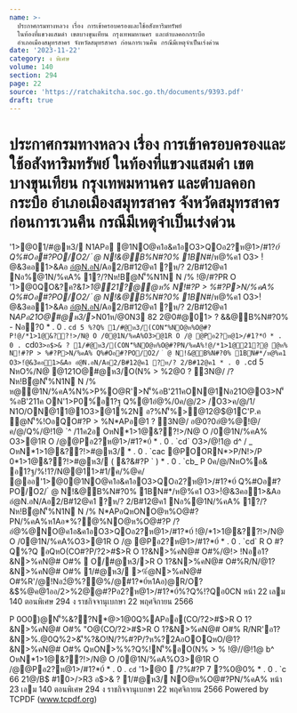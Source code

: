 ```yaml
---
name: >-
  ประกาศกรมทางหลวง เรื่อง การเข้าครอบครองและใช้อสังหาริมทรัพย์
  ในท้องที่แขวงแสมดำ เขตบางขุนเทียน กรุงเทพมหานคร และตำบลคอกกระบือ
  อำเภอเมืองสมุทรสาคร จังหวัดสมุทรสาคร ก่อนการเวนคืน กรณีมีเหตุจำเป็นเร่งด่วน
date: '2023-11-22'
category: ง พิเศษ
volume: 140
section: 294
page: 22
source: 'https://ratchakitcha.soc.go.th/documents/9393.pdf'
draft: true
---
```


# ประกาศกรมทางหลวง เรื่อง การเข้าครอบครองและใช้อสังหาริมทรัพย์ ในท้องที่แขวงแสมดำ เขตบางขุนเทียน กรุงเทพมหานคร และตำบลคอกกระบือ อำเภอเมืองสมุทรสาคร จังหวัดสมุทรสาคร ก่อนการเวนคืน กรณีมีเหตุจำเป็นเร่งด่วน

'1>@01/#@ห3/ N1APอ @1NO@ค1อ&ค1อO3>QOอ2?ห@1>/#1?*0์ Q%#Oอ#?PO/O2/ ํ @ N!&@B%N#?0% 1BN#*/ห@%ค1 O3> !ํ@&3คอ1>&Aอ อํ@N.อN/Aอ2/B#12@ค1 ?ห/? 2/B#12@ค1 Nอ%@1N/%คA% 1?/?Nห!Bํ@N'็%N1N N /% !@/#?PR O '1>@0QO&?ค?&*1>1@21?@ํ@ห% N!#?P > %#?P>N/%คA% Q%#Oอ#?PO/O2/ ํ @ N!&@B%N#?0% 1BN#*/ห@%ค1 O3>!ํ@&3คอ1>&Aอ อํ@N.อN/Aอ2/B#12@ค1 ?ห/? 2/B#12@ค1 N*APอ21O@#@ห3/*>N01ห/@0N3 82 2@0#@01> ? &&@B%N#?0% - Nอ?0 * . 0 . `cd 5 %?Q% 1/#@ห3/(CON'็%NO@ห%O@#?P!@/*1>1@&??!>/N@ O /0@1N/%คA%O3>@1R O /@ @Pอ2?ห@1>/#1?*0์ * . 0 . `cd` O3>อ$>& ? 1/#@ห3/(CON'็%NO@ห%O@#?PN/%คA%!@/*1>1@21?@ ํ@ห% N!#?P > %#?P>N/%คA% Q%#Oอ#?PO/O2/ ํ @ N!&@B%N#?0% 1BN#*/ห@%ค1 O3>!ํ@&3คอ1>&Aอ อํ@N.อN/Aอ2/B#12@ค1 ?ห/? 2/B#12@ค1 * . 0 . `cd 5 NหO%/N@ @121O@#@ห3/O(N% > %2@0 ? 3N@/ /?Nห!Bํ@N'็%N1N N /% ห@@1N/%คA%N%>P%O@R'>N'็%อB'211คON@1Nอ21O@O3>N'็%อB'211ค ON'1>P0%์อ1?ฐ Q%@1อํ@%/0ค/@/2> /O3>ค/@/1/ N1O/ON@11@1O3>@1%2N อ?%N'็%>@12@$@1C'P.ค ํ@N'็%!OอQO#?P > %N*APอ@1 ? 3N@/ อ@0?0อํ@%@!@/ค/@/Q%/@!1@ `^ /11ค2อ OหN*1>1@&??!>/N@ O /0@1N/%คA% O3>@1R O /@@Pอ2?ห@1>/#1?*0์ * . 0 . `cd` O3>/@!1@ d^ / _ OหN*1>1@&??!>#@ห3/ * . 0 . `cac @POORN*>P/N!>/P 0*1>1@&??!>#@ห3/ ( &?&#?P ` ) * . 0 . `cb_ P 0ค/@/NหO%อ& อ1?ฐ/%!1?/N@@11>#1/ค/%@ค/ @ออ'1>@0@1NO@ค1อ&ค1อO3>QOอ2?ห@1>/#1?*0์ Q%#Oอ#?PO/O2/ ํ @ N!&@B%N#?0% 1BN#*/ห@%ค1 O3>!ํ@&3คอ1>&Aอ อํ@N.อN/Aอ2/B#12@ค1 ?ห/? 2/B#12@ค1 Nอ%@1N/%คA% 1?/?Nห!Bํ@N'็%N1N N /% N*APอQหONO@ห%O@#?PN/%คA%ห1Aอ*%?@%NO@ห%O@#?P /?อํ@%@NO@ค1อ&ค1อO3>QOอ2?ห@1>/#1?*0์ !@/*1>1@&??!>/N@ O /0@1N/%คA%O3>@1R O /@ @Pอ2?ห@1>/#1?*0์ * . 0 . `cd` R O #?Q%?Q อQหO(CO#?P/?2>#$>R O 1?&N>%คN@# O#%/@!> !Nออ1?&N>%คN@# O#%  O/#@ห3/$%&B1? O3>O/#@ห3/2/B#12@ค1 ห@(CO/?2>#$>R O 1?&N>%คN@# O#%R/N/@1?&N>%คN@# O#% 1/#@ห3/ >%ํ@N>%คN@# O#%R'/@!Nอ2ํ@%?@%/@#1?*0์ห1Aอ)@R/O?&$%@ค@1ออ/2>%2@@#?Pอ2?ห@1>/#1?*0์%?Q%!?Qอ0CN หน้า 22 เลม 140 ตอนพิเศษ 294 ง ราชกิจจานุเบกษา 22 พฤศจิกายน 2566

P 0O0)@N'็%&??N*@>1@0Q%APออ(CO/?2>#$>R O 1?&N>%คN@# O#% "O@(CO/?2>#$>R O 1?&N>%คN@# O#% R/NR'อ1?&N>%.@0Q%2>&'ี%?&O!N/?%#?P/?ห%?2AอOOQหO/@1?&N>%คN@# O#% QหON>%%?Q%!N'็%อO(N% > % !@//@!1@ b^ OหN*1>1@&??!>/N@ O /0@1N/%คA%O3>@1R O /@@Pอ2?ห@1>/#1?*0์ * . 0 . `cd` '1>@0  /?%#?P 7 ?%0@0% * . 0 . `c 66 21@/B$ #10>/>R3 อ$>& ? 1/#@ห3/ NO@ห%O@#?PN/%คA% หน้า 23 เลม 140 ตอนพิเศษ 294 ง ราชกิจจานุเบกษา 22 พฤศจิกายน 2566 Powered by TCPDF (www.tcpdf.org)
